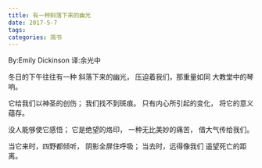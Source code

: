```yaml
---
title: 有一种斜落下来的幽光
date: 2017-5-7
tags:
categories: 简书
---
```


By:Emily Dickinson
译:余光中

冬日的下午往往有一种
斜落下来的幽光，
压迫着我们，那重量如同
大教堂中的琴响。
<!-- more -->
它给我们以神圣的创伤；
我们找不到斑痕。
只有内心所引起的变化，
将它的意义蕴存。

没人能够使它感悟；
它是绝望的烙印，
一种无比美妙的痛苦，
借大气传给我们。

当它来时，四野都倾听，
阴影全屏住呼吸；
当去时，远得像我们
遥望死亡的距离。
